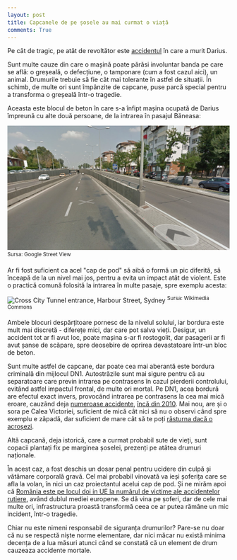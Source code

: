 ```yaml
---
layout: post
title: Capcanele de pe șosele au mai curmat o viață
comments: True
---
```


Pe cât de tragic, pe atât de revoltător este [accidentul][1] în care a murit Darius.

Sunt multe cauze din care o mașină poate părăsi involuntar banda pe care se află: o greșeală, o defecțiune, o tamponare (cum a fost cazul aici), un animal. Drumurile trebuie să fie cât mai tolerante în astfel de situații. În schimb, de multe ori sunt împânzite de capcane, puse parcă special pentru a transforma o greșeală într-o tragedie.

<!--more-->

Aceasta este blocul de beton în care s-a înfipt mașina ocupată de Darius împreună cu alte două persoane, de la intrarea în pasajul Băneasa:

![Loc accident](/assets/cap-de-pod.png "Loc accident")
<sup>Sursa: Google Street View</sup>

Ar fi fost suficient ca acel "cap de pod" să aibă o formă un pic diferită, să înceapă de la un nivel mai jos, pentru a evita un impact atât de violent. Este o practică comună folosită la intrarea în multe pasaje, spre exemplu acesta:

![Cross City Tunnel entrance, Harbour Street, Sydney](https://upload.wikimedia.org/wikipedia/commons/thumb/5/59/Cross_City_Tunnel_entrance%2C_Harbour_Street%2C_Sydney%2C_New_South_Wales_%282010-10-16%29_01.jpg/640px-Cross_City_Tunnel_entrance%2C_Harbour_Street%2C_Sydney%2C_New_South_Wales_%282010-10-16%29_01.jpg "Cross City Tunnel entrance, Harbour Street, Sydney")
<sup>Sursa: Wikimedia Commons</sup>

Ambele blocuri despărțitoare pornesc de la nivelul solului, iar bordura este mult mai discretă - diferețe mici, dar care pot salva vieți. Desigur, un accident tot ar fi avut loc, poate mașina s-ar fi rostogolit, dar pasagerii ar fi avut șanse de scăpare, spre deosebire de oprirea devastatoare într-un bloc de beton.

Sunt multe astfel de capcane, dar poate cea mai aberantă este bordura criminală din mijlocul DN1. Autostrăzile sunt mai sigure pentru că au separatoare care previn intrarea pe contrasens în cazul pierderii controlului, evitând astfel impactul frontal, de multe ori mortal. Pe DN1, acea bordură are efectul exact invers, provocând intrarea pe contrasens la cea mai mică eroare, cauzând deja [numeroase accidente](http://www.onlinesport.ro/motorsport/stiri-auto/bordura-criminala-din-mijlocul-dn1-mai-face-un-accident-nid-72198/), [încă din 2010](http://observator.tv/eveniment/bordura-dintre-viata-si-moarte-pericol-pe-dn1-60772.html). Mai nou, are și o sora pe Calea Victoriei, suficient de mică cât nici să nu o observi când spre exemplu e zăpadă, dar suficient de mare cât să te poți [răsturna dacă o acroșezi][3].

Altă capcană, deja istorică, care a curmat probabil sute de vieți, sunt copacii plantați fix pe marginea șoselei, prezenți pe atâtea drumuri naționale.

În acest caz, a fost deschis un dosar penal pentru ucidere din culpă și vătămare corporală gravă. Cel mai probabil vinovată va ieși șoferița care se afla la volan, în nici un caz proiectantul acelui cap de pod. Și ne mirăm apoi că [România este pe locul doi in UE la numărul de victime ale accidentelor rutiere][2], având dublul mediei europene. Se dă vina pe șoferi, dar de cele mai multe ori, infrastructura proastă transformă ceea ce ar putea rămâne un mic incident, într-o tragedie.

Chiar nu este nimeni responsabil de siguranța drumurilor? Pare-se nu doar că nu se respectă niște norme elementare, dar nici măcar nu există minima decența de a lua măsuri atunci când se constată că un element de drum cauzeaza accidente mortale.

[1]: http://stirileprotv.ro/stiri/actualitate/buchete-cu-flori-albe-depuse-in-orasele-din-tara-in-memoria-lui-darius-dadoo-floristul-mort-intr-un-accident-in-capitala.html
[2]: http://www.agerpres.ro/social/2015/03/24/romania-locul-doi-in-ue-dupa-numarul-de-morti-din-accidente-rutiere-15-28-46
[3]: http://metropotam.ro/La-zi/accident-grav-pe-calea-victoriei-o-masina-s-a-rasturnat-din-cauza-pistei-de-biciclete-art7755429393/
